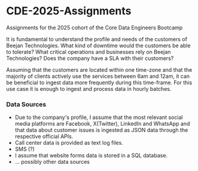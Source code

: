 # CDE-2025-Assignments
Assignments for the 2025 cohort of the Core Data Engineers Bootcamp


[//]: # (Add diagram of conceptual pipeline here. Use mermaid.js)

[//]: # (Written explanation)
[//]: # (Design choices)

It is fundamental to understand the profile and needs of the customers of Beejan Technologies.
What kind of downtime would the customers be able to tolerate?
What critical operations and businesses rely on Beejan Technologies?
Does the company have a SLA with their customers?

Assuming that the customers are located within one time-zone and that the majority of clients actively use the services between 6am and 12am, it can be beneficial to ingest data more frequently during this time-frame.
For this use case it is enough to ingest and process data in hourly batches.

### Data Sources

- Due to the company's profile, I assume that the most relevant social media platforms are Facebook, X(Twitter), LinkedIn and WhatsApp and that data about customer issues is ingested as JSON data through the respective official APIs.
- Call center data is provided as text log files.
- SMS (?)
- I assume that website forms data is stored in a SQL database.
- ... possibly other data sources

[//]: # (Assumptions/thought process)
[//]: # (Challenges or unknowns)
[//]: # (other information)
